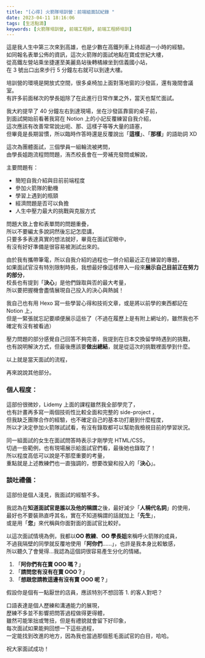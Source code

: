 ```yaml
---
title: "[心得] 火箭隊培訓營：前端組面試紀錄 "
date: 2023-04-11 18:16:06
tags: [生活點滴]
keywords: [火箭隊培訓營, 前端工程師, 前端工程師培訓]
---
```


這是我人生中第三次來到高雄，也是少數在高鐵列車上待超過一小時的經驗。  
如同報名表單公佈的資訊，這次火箭隊的面試地點在寶成世紀大樓，  
從高鐵左營站乘坐捷運至美麗島站後轉橘線坐到信義國小站，  
在 3 號出口出來步行 5 分鐘左右就可以到達大樓。  

培訓營的環境是開放式空間，很多桌椅加上面對落地窗的沙發區，還有幾間會議室。  
有許多前面梯次的學長姐除了在此進行日常作業之外，當天也幫忙面試。  

<!-- more -->

我大約提早了 40 分鐘左右到達現場，坐在沙發區靠窗的桌子前，  
到面試開始前看著我寫在 Notion 上的小記反覆練習自我介紹，  
這次應該有改善常常說出呃、那、這樣子等等大量的語塞，  
但畢竟是長期習慣，所以臨時作答時還是反覆說出「**這樣**」、「**那樣**」的語助詞 XD  

這次為團體面試，三個學員一組輪流被拷問，  
由學長姐跑流程問問題，洧杰校長會在一旁補充發問或解說，  

主要問題有：  

- 簡短自我介紹與目前前端程度
- 參加火箭隊的動機
- 學習上遇到的瓶頸
- 經濟問題是否可以負擔
- 人生中壓力最大的挑戰與克服方式

問題大致上會和表單問的問題重疊，  
所以不要編太多說詞然後忘記怎麼講，  
只要多多表達真實的想法就好，畢竟在面試官眼中，  
有沒有好好準備是很容易被測試出來的。  

由於我有攜帶筆電，所以自我介紹的過程也一併介紹最近正在練習的專題，  
如果面試官沒有特別限制時長，我想最好像這樣帶入一段來**展示自己目前正在努力的部分**，  
校長也有提到「**決心**」是他們錄取與否的最大考量，  
所以要把握機會盡情展現自己投入的決心與熱誠！  

我自己也有用 Hexo 寫一些學習心得和技術文章，或是將以前學的東西都記在 Notion 上，  
但是一緊張就忘記要順便展示這些了（不過在履歷上是有附上網址的，雖然我也不確定有沒有被看過）  

壓力問題的部分感覺自己回答不夠完善，我提到在日本交換留學時遇到的挑戰，  
也有說明解決方式，但最後應該要**做出總結**，就是從這次的挑戰裡面學到什麼。  

以上就是當天面試的流程，  

再來說說其他部分。  

### 個人程度：

這部份很微妙，Lidemy 上面的課程雖然我全部學完了，  
也有計畫再多寫一兩個技術性比較全面和完整的 side-project ，  
但我缺乏團隊合作的經驗，也不確定自己的基本功打磨到什麼程度，  
所以才決定參加火箭隊試試看，有沒有錄取都可以幫助我檢視目前的學習狀況。  

同一組面試的女生在面試問答時表示才剛學完 HTML/CSS，  
切過一些範例，也有現場展示給面試官們看，最後她也錄取了！  
所以程度高低可以說是不那麼重要的考量，  
重點就是上述教練們也一直強調的，想要改變和投入的「**決心**」。  

### 談吐禮儀：

這部份是個人淺見，我面試的經驗不多。  

我認為在**知道面試官是誰以及他的稱謂**之後，最好減少「**人稱代名詞**」的使用，  
最好也不要裝熟直呼其名，實在不知道稱謂的話就加上「**先生**」，  
或是用「**您**」來代稱與你面對面的面試官比較好。  

以這次面試情境為例，我都以**OO 教練**、**OO 學長姐**來稱呼火箭隊的成員，  
不過我隔壁的同學就反覆地使用「**阿你們**......」，也許是我本身比較敏感，  
所以聽久了會覺得...我認為這個詞很容易產生分化的情緒。  

1. 「**阿你們有在賣 OOO 嗎？**」
2. 「**請問您有沒有在賣 OOO？**」
3. 「**想跟您請教這邊有沒有賣 OOO 呢？**」

假設你是個有一點厭世的店員，應該特別不想回答 1. 的客人對吧？  

口語表達是個人歷練和溝通能力的展現，  
歷練不多並不影響把問答過程做得更得體，  
雖然可能笨拙或彆扭，但是有禮貌就會留下好印象，  
每次面試如果能夠回想一下這些過程，  
一定能找到改進的地方，因為我也當過那個惹毛面試官的白目，哈哈。  

祝大家面試成功！  
